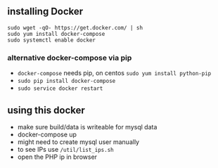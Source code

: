## installing Docker

    sudo wget -qO- https://get.docker.com/ | sh
    sudo yum install docker-compose
    sudo systemctl enable docker
 
 ### alternative docker-compose via pip
 
* `docker-compose` needs pip, on centos `sudo yum install python-pip`
* `sudo pip install docker-compose`
* `sudo service docker restart`

## using this docker
* make sure build/data is writeable for mysql data
* docker-compose up
* might need to create mysql user manually
* to see IPs use `/util/list_ips.sh`  
* open the PHP ip in browser
